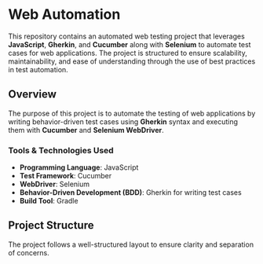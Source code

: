 # Web Automation

This repository contains an automated web testing project that leverages **JavaScript**, **Gherkin**, and **Cucumber** along with **Selenium** to automate test cases for web applications. The project is structured to ensure scalability, maintainability, and ease of understanding through the use of best practices in test automation.

## Overview

The purpose of this project is to automate the testing of web applications by writing behavior-driven test cases using **Gherkin** syntax and executing them with **Cucumber** and **Selenium WebDriver**.

### Tools & Technologies Used
- **Programming Language**: JavaScript
- **Test Framework**: Cucumber
- **WebDriver**: Selenium
- **Behavior-Driven Development (BDD)**: Gherkin for writing test cases
- **Build Tool**: Gradle

## Project Structure

The project follows a well-structured layout to ensure clarity and separation of concerns.

